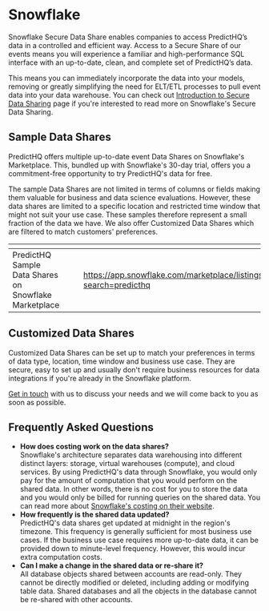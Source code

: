 # Snowflake

Snowflake Secure Data Share enables companies to access PredictHQ’s data in a controlled and efficient way. Access to a Secure Share of our events means you will experience a familiar and high-performance SQL interface with an up-to-date, clean, and complete set of PredictHQ’s data.

This means you can immediately incorporate the data into your models, removing or greatly simplifying the need for ELT/ETL processes to pull event data into your data warehouse. You can check out [Introduction to Secure Data Sharing](https://docs.snowflake.com/en/user-guide/data-sharing-intro.html) page if you're interested to read more on Snowflake's Secure Data Sharing.

## Sample Data Shares

PredictHQ offers multiple up-to-date event Data Shares on Snowflake's Marketplace. This, bundled up with Snowflake's 30-day trial, offers you a commitment-free opportunity to try PredictHQ's data for free.

The sample Data Shares are not limited in terms of columns or fields making them valuable for business and data science evaluations. However, these data shares are limited to a specific location and restricted time window that might not suit your use case. These samples therefore represent a small fraction of the data we have. We also offer Customized Data Shares which are filtered to match customers' preferences.

<table data-view="cards"><thead><tr><th></th><th data-hidden></th><th data-hidden></th><th data-hidden data-card-target data-type="content-ref"></th></tr></thead><tbody><tr><td>PredictHQ Sample Data Shares on Snowflake Marketplace</td><td></td><td></td><td><a href="https://app.snowflake.com/marketplace/listings/PredictHQ?search=predicthq">https://app.snowflake.com/marketplace/listings/PredictHQ?search=predicthq</a></td></tr></tbody></table>

## Customized Data Shares

Customized Data Shares can be set up to match your preferences in terms of data type, location, time window and business use case. They are secure, easy to set up and usually don't require business resources for data integrations if you're already in the Snowflake platform.

[Get in touch](https://www.predicthq.com/contact) with us to discuss your needs and we will come back to you as soon as possible.

## Frequently Asked Questions

* **How does costing work on the data shares?**\
  Snowflake's architecture separates data warehousing into different distinct layers: storage, virtual warehouses (compute), and cloud services. By using PredictHQ's data through Snowflake, you would only pay for the amount of computation that you would perform on the shared data. In other words, there is no cost for you to store the data and you would only be billed for running queries on the shared data. You can read more about [Snowflake's costing on their website](https://www.snowflake.com/pricing-page-registration-page/).
* **How frequently is the shared data updated?**\
  PredictHQ's data shares get updated at midnight in the region's timezone. This frequency is generally sufficient for most business use cases. If the business use case requires more up-to-date data, it can be provided down to minute-level frequency. However, this would incur extra computation costs.
* **Can I make a change in the shared data or re-share it?**\
  All database objects shared between accounts are read-only. They cannot be directly modified or deleted, including adding or modifying table data. Shared databases and all the objects in the database cannot be re-shared with other accounts.

